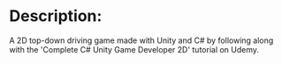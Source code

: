 # Description:
A 2D top-down driving game made with Unity and C# by following along with the 'Complete C# Unity Game Developer 2D' tutorial on Udemy.
